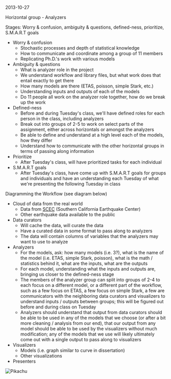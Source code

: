 2013-10-27

Horizontal group - Analyzers

Stages: Worry & confusion, ambiguity & questions, defined-ness, prioritize, S.M.A.R.T goals
+ Worry & confusion
  + Stochastic processes and depth of statistical knowledge
  + How to communicate and coordinate among a group of 11 members
  + Replicating Ph.D.'s work with various models
+ Ambiguity & questions
  + What is analyzer role in the project
  + We understand workflow and library files, but what work does that entail exactly to get there
  + How many models are there (ETAS, poisson, simple Stark, etc.)
  + Understanding inputs and outputs of each of the models
  + Do 11 people all work on the analyzer role together, how do we break up the work
+ Defined-ness
  + Before and during Tuesday's class, we'll have defined roles for each person in the class, including analyzers
  + Break out into groups of 2-5 to work on select parts of the assignment, either across horizontals or amongst the analyzers
  + Be able to define and understand at a high level each of the models, how they differ
  + Understand how to communicate with the other horizontal groups in terms of passing along information
+ Prioritize
  + After Tuesday's class, will have prioritized tasks for each individual
+ S.M.A.R.T goals
  + After Tuesday's class, have come up with S.M.A.R.T goals for groups and individuals and have an understanding each Tuesday of what we're presenting the following Tuesday in class

Diagramming the Workflow (see diagram below)
+ Cloud of data from the real world
  + Data from <a href = "http://www.scec.org/">SCEC</a> (Southern California Earthquake Center)
  + Other earthquake data available to the public
+ Data curators
  + Will cache the data, will curate the data
  + Have a curated data in some format to pass along to analyzers
  + The data will contain columns of variables that the analyzers may want to use to analyze
+ Analyzers
  + For the models, ask: how many models (i.e. 3?), what is the name of the model (i.e. ETAS, simple Stark, poisson), what is the math / statistics behind it, what are the inputs, what are the outputs
  + For each model, understanding what the inputs and outputs are, bringing us closer to the defined-ness stage
  + The members of the analyzer group can split into groups of 2-4 to each focus on a different model, or a different part of the workflow, such as a few focus on ETAS, a few focus on simple Stark, a few are communicators with the neighboring data curators and visualizers to understand inputs / outputs between groups; this will be figured out before and during class on Tuesday
  + Analyzers should understand that output from data curators should be able to be used in any of the models that we choose (or after a bit more cleaning / analysis from our end), that our output from any model should be able to be used by the visualizers without much modification; any of the models that we use will likely ultimately come out with a single output to pass along to visualizers
+ Visualizers
  + Models (i.e. graph similar to curve in dissertation)
  + Other visualizations
+ Presenters

![Pikachu](https://raw.github.com/j-zhang/analyzers/blob/master/images/stat157_analyzer_diagram_OH_2013-10-27.jpg "Diagram in Aaron's OH")
